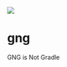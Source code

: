 ![](https://github.com/dantesun/gng/workflows/Validate%20Gradle%20Wrapper/badge.svg)

# gng
GNG is Not Gradle
